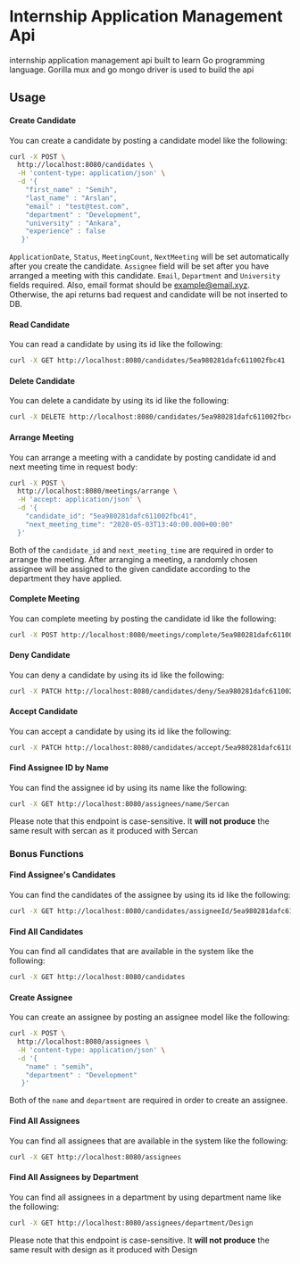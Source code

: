 # Internship Application Management Api
internship application management api built to learn Go programming language. Gorilla mux and go mongo driver is used to build the api
## Usage
#### Create Candidate

You can create a candidate by posting a candidate model like the following:
```bash
curl -X POST \
  http://localhost:8080/candidates \
  -H 'content-type: application/json' \
  -d '{
    "first_name" : "Semih",
    "last_name" : "Arslan",
    "email" : "test@test.com",
    "department" : "Development",
    "university" : "Ankara",
    "experience" : false
   }'
```
`ApplicationDate`, `Status`, `MeetingCount`, `NextMeeting` will be set automatically after you create the candidate. `Assignee` field will be set after you have arranged a meeting with this candidate. `Email`, `Department` and `University` fields required.
Also, email format should be example@email.xyz. Otherwise, the api returns bad request and candidate will be not inserted to DB.

#### Read Candidate

You can read a candidate by using its id like the following:
```bash
curl -X GET http://localhost:8080/candidates/5ea980281dafc611002fbc41
```

#### Delete Candidate

You can delete a candidate by using its id like the following:
```bash
curl -X DELETE http://localhost:8080/candidates/5ea980281dafc611002fbc41
```

#### Arrange Meeting

You can arrange a meeting with a candidate by posting candidate id and next meeting time in request body:
```bash
curl -X POST \
  http://localhost:8080/meetings/arrange \
  -H 'accept: application/json' \
  -d '{
	"candidate_id": "5ea980281dafc611002fbc41",
	"next_meeting_time": "2020-05-03T13:40:00.000+00:00"
  }'
```
Both of the `candidate_id` and `next_meeting_time` are required in order to arrange the meeting. After arranging a meeting, a randomly chosen assignee will be assigned to the given candidate according to the department they have applied.

#### Complete Meeting

You can complete meeting by posting the candidate id like the following:
```bash
curl -X POST http://localhost:8080/meetings/complete/5ea980281dafc611002fbc41
```

#### Deny Candidate

You can deny a candidate by using its id like the following:
```bash
curl -X PATCH http://localhost:8080/candidates/deny/5ea980281dafc611002fbc41
```

#### Accept Candidate

You can accept a candidate by using its id like the following:
```bash
curl -X PATCH http://localhost:8080/candidates/accept/5ea980281dafc611002fbc41
```

#### Find Assignee ID by Name

You can find the assignee id by using its name like the following:
```bash
curl -X GET http://localhost:8080/assignees/name/Sercan
```
Please note that this endpoint is case-sensitive. It **will not produce** the same result with sercan as it produced with Sercan

### Bonus Functions

#### Find Assignee's Candidates

You can find the candidates of the assignee by using its id like the following:
```bash
curl -X GET http://localhost:8080/candidates/assigneeId/5ea980281dafc611002fbc41
```

#### Find All Candidates

You can find all candidates that are available in the system like the following:
```bash
curl -X GET http://localhost:8080/candidates
```

#### Create Assignee

You can create an assignee by posting an assignee model like the following:
```bash
curl -X POST \
  http://localhost:8080/assignees \
  -H 'content-type: application/json' \
  -d '{
    "name" : "semih",
    "department" : "Development"
   }'
```
Both of the `name` and `department` are required in order to create an assignee.

#### Find All Assignees

You can find all assignees that are available in the system like the following:
```bash
curl -X GET http://localhost:8080/assignees
```

#### Find All Assignees by Department

You can find all assignees in a department by using department name like the following:
```bash
curl -X GET http://localhost:8080/assignees/department/Design
```
Please note that this endpoint is case-sensitive. It **will not produce** the same result with design as it produced with Design
